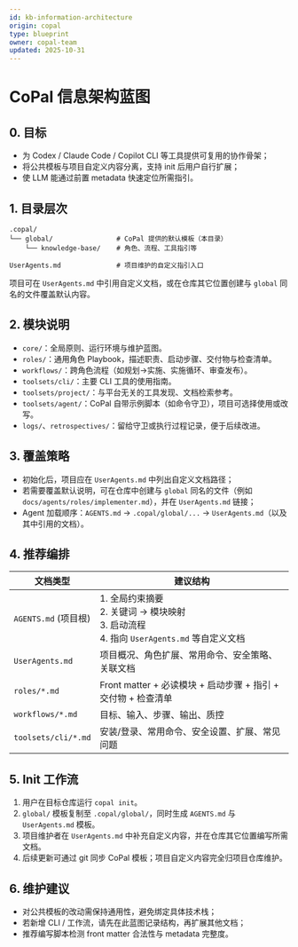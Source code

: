 ```yaml
---
id: kb-information-architecture
origin: copal
type: blueprint
owner: copal-team
updated: 2025-10-31
---
```


# CoPal 信息架构蓝图

## 0. 目标

- 为 Codex / Claude Code / Copilot CLI 等工具提供可复用的协作骨架；
- 将公共模板与项目自定义内容分离，支持 init 后用户自行扩展；
- 使 LLM 能通过前置 metadata 快速定位所需指引。

## 1. 目录层次

```
.copal/
└── global/                # CoPal 提供的默认模板（本目录）
    └── knowledge-base/    # 角色、流程、工具指引等

UserAgents.md              # 项目维护的自定义指引入口
```

项目可在 `UserAgents.md` 中引用自定义文档，或在仓库其它位置创建与 `global` 同名的文件覆盖默认内容。

## 2. 模块说明

- `core/`：全局原则、运行环境与维护蓝图。
- `roles/`：通用角色 Playbook，描述职责、启动步骤、交付物与检查清单。
- `workflows/`：跨角色流程（如规划→实施、实施循环、审查发布）。
- `toolsets/cli/`：主要 CLI 工具的使用指南。
- `toolsets/project/`：与平台无关的工具发现、文档检索参考。
- `toolsets/agent/`：CoPal 自带示例脚本（如命令守卫），项目可选择使用或改写。
- `logs/`、`retrospectives/`：留给守卫或执行过程记录，便于后续改进。

## 3. 覆盖策略

- 初始化后，项目应在 `UserAgents.md` 中列出自定义文档路径；
- 若需要覆盖默认说明，可在仓库中创建与 `global` 同名的文件（例如 `docs/agents/roles/implementer.md`），并在 `UserAgents.md` 链接；
- Agent 加载顺序：`AGENTS.md` → `.copal/global/...` → `UserAgents.md`（以及其中引用的文档）。

## 4. 推荐编排

| 文档类型 | 建议结构 |
| --- | --- |
| `AGENTS.md` (项目根) | 1. 全局约束摘要<br>2. 关键词 → 模块映射<br>3. 启动流程<br>4. 指向 `UserAgents.md` 等自定义文档 |
| `UserAgents.md` | 项目概况、角色扩展、常用命令、安全策略、关联文档 |
| `roles/*.md` | Front matter + 必读模块 + 启动步骤 + 指引 + 交付物 + 检查清单 |
| `workflows/*.md` | 目标、输入、步骤、输出、质控 |
| `toolsets/cli/*.md` | 安装/登录、常用命令、安全设置、扩展、常见问题 |

## 5. Init 工作流

1. 用户在目标仓库运行 `copal init`。
2. `global/` 模板复制至 `.copal/global/`，同时生成 `AGENTS.md` 与 `UserAgents.md` 模板。
3. 项目维护者在 `UserAgents.md` 中补充自定义内容，并在仓库其它位置编写所需文档。
4. 后续更新可通过 git 同步 CoPal 模板；项目自定义内容完全归项目仓库维护。

## 6. 维护建议

- 对公共模板的改动需保持通用性，避免绑定具体技术栈；
- 若新增 CLI / 工作流，请先在此蓝图记录结构，再扩展其他文档；
- 推荐编写脚本检测 front matter 合法性与 metadata 完整度。
